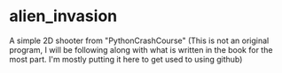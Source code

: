 # alien_invasion
A simple 2D shooter from "PythonCrashCourse"
(This is not an original program, I will be following along
with what is written in the book for the most part. I'm mostly
putting it here to get used to using github)
